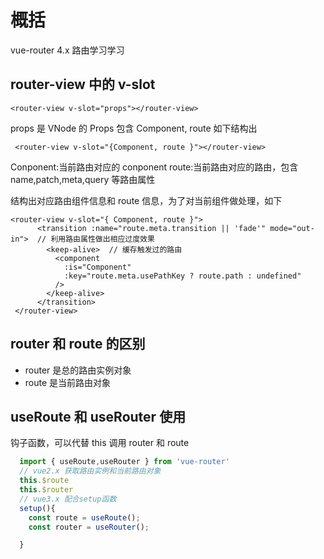 # 概括

vue-router 4.x 路由学习学习

## router-view 中的 v-slot

```vue
<router-view v-slot="props"></router-view>
```

props 是 VNode 的 Props
包含
Component, route
如下结构出

```
 <router-view v-slot="{Component, route }"></router-view>
```

Conponent:当前路由对应的 conponent
route:当前路由对应的路由，包含 name,patch,meta,query 等路由属性

结构出对应路由组件信息和 route 信息，为了对当前组件做处理，如下

```
<router-view v-slot="{ Component, route }">
      <transition :name="route.meta.transition || 'fade'" mode="out-in">  // 利用路由属性做出相应过度效果
        <keep-alive>  // 缓存触发过的路由
          <component
            :is="Component"
            :key="route.meta.usePathKey ? route.path : undefined"
          />
        </keep-alive>
      </transition>
 </router-view>
```

## router 和 route 的区别

- router 是总的路由实例对象
- route 是当前路由对象

## useRoute 和 useRouter 使用

钩子函数，可以代替 this 调用 router 和 route

```ts
  import { useRoute,useRouter } from 'vue-router'
  // vue2.x 获取路由实例和当前路由对象
  this.$route
  this.$router
  // vue3.x 配合setup函数
  setup(){
    const route = useRoute();
    const router = useRouter();

  }
```
